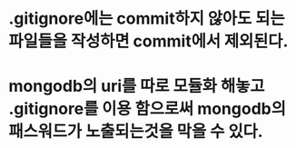 # .gitignore에는 commit하지 않아도 되는 파일들을 작성하면 commit에서 제외된다.
# mongodb의 uri를 따로 모듈화 해놓고 .gitignore를 이용 함으로써 mongodb의 패스워드가 노출되는것을 막을 수 있다.
